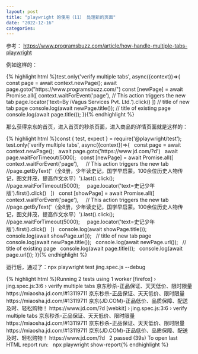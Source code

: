 ```yaml
---
layout: post
title: "playwright 的使用（11） 处理新的页面"
date: "2022-12-16"
categories: 
---
```

<p>参考： <a href="https://www.programsbuzz.com/article/how-handle-multiple-tabs-playwright">https://www.programsbuzz.com/article/how-handle-multiple-tabs-playwright</a></p>
<p>例如这样的：</p>
{% highlight html %}test.only(&#39;verify multiple tabs&#39;, async({context})=&gt;{
const page = await context.newPage();
await page.goto(&quot;https://www.programsbuzz.com/&quot;)
const [newPage] = await Promise.all([
context.waitForEvent(&#39;page&#39;),
// This action triggers the new tab
page.locator(&#39;text=By iVagus Services Pvt. Ltd.&#39;).click() 
])
// title of new tab page
console.log(await newPage.title());
// title of existing page
console.log(await page.title());
}){% endhighlight %}
<p>那么获得京东的首页，进入首页的秒杀页面，进入商品的详情页面就是这样的：</p>
{% highlight html %}const { test, expect } = require(&#39;@playwright/test&#39;);
test.only(&#39;verify multiple tabs&#39;, async({context})=&gt;{
&nbsp; const page = await context.newPage();
&nbsp; await page.goto(&#39;https://www.jd.com/?d&#39;)
&nbsp; await page.waitForTimeout(5000);
&nbsp; const [newPage] = await Promise.all([
&nbsp;&nbsp;&nbsp; context.waitForEvent(&#39;page&#39;),
&nbsp;&nbsp;&nbsp; // This action triggers the new tab
&nbsp;&nbsp;&nbsp; //page.getByText(&#39;（全8册，少年读史记，国学早启蒙。100余位历史人物传记，图文并茂，提高作文水平）&#39;).last().click();
&nbsp;&nbsp;&nbsp; //page.waitForTimeout(5000);
&nbsp;&nbsp;&nbsp; page.locator(&#39;text=史记少年版&#39;).first().click()
&nbsp; ])
&nbsp; const [showPage] = await Promise.all([
&nbsp;&nbsp;&nbsp; context.waitForEvent(&#39;page&#39;),
&nbsp;&nbsp;&nbsp; // This action triggers the new tab
&nbsp;&nbsp;&nbsp; //page.getByText(&#39;（全8册，少年读史记，国学早启蒙。100余位历史人物传记，图文并茂，提高作文水平）&#39;).last().click();
&nbsp;&nbsp;&nbsp; //page.waitForTimeout(5000);
&nbsp;&nbsp;&nbsp; page.locator(&#39;text=史记少年版&#39;).first().click()
&nbsp; ])
&nbsp; console.log(await showPage.title());
&nbsp; console.log(await showPage.url());
&nbsp; // title of new tab page
&nbsp; console.log(await newPage.title());
&nbsp; console.log(await newPage.url());
&nbsp; // title of existing page
&nbsp; console.log(await page.title());
&nbsp; console.log(await page.url());
}){% endhighlight %}
<p>运行后，通过了：npx playwright test jing.spec.js --debug</p>
{% highlight html %}Running 2 tests using 1 worker
[firefox] &rsaquo; jing.spec.js:3:6 &rsaquo; verify multiple tabs
京东秒杀-正品保证、天天低价、限时限量
https://miaosha.jd.com/#13119711
京东秒杀-正品保证、天天低价、限时限量
https://miaosha.jd.com/#13119711
京东(JD.COM)-正品低价、品质保障、配送及时、轻松购物！
https://www.jd.com/?d
[webkit] &rsaquo; jing.spec.js:3:6 &rsaquo; verify multiple tabs
京东秒杀-正品保证、天天低价、限时限量
https://miaosha.jd.com/#13119711
京东秒杀-正品保证、天天低价、限时限量
https://miaosha.jd.com/#13119711
京东(JD.COM)-正品低价、品质保障、配送及时、轻松购物！
https://www.jd.com/?d
&nbsp; 2 passed (39s)
To open last HTML report run:
&nbsp; npx playwright show-report{% endhighlight %}
